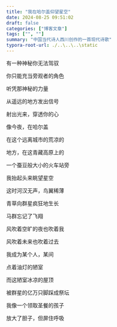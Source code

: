 ```yaml
---
title: "我在哈尔盖仰望星空"
date: 2024-08-25 09:51:02
draft: false
categories: ["博客文章"]
tags: ["", ""]
summary: "中国当代诗人西川创作的一首现代诗歌"
typora-root-url: ./..\..\..\static
---
```


有一种神秘你无法驾驭

你只能充当旁观者的角色

听凭那神秘的力量

从遥远的地方发出信号

射出光来，穿透你的心

像今夜，在哈尔盖

在这个远离城市的荒凉的

地方，在这青藏高原上的

一个蚕豆般大小的火车站旁

我抬起头来眺望星空

这时河汉无声，鸟翼稀薄

青草向群星疯狂地生长

马群忘记了飞翔

风吹着空旷的夜也吹着我

风吹着未来也吹着过去

我成为某个人，某间

点着油灯的陋室

而这陋室冰凉的屋顶

被群星的亿万只脚踩成祭坛

我像一个领取圣餐的孩子

放大了胆子，但屏住呼吸
